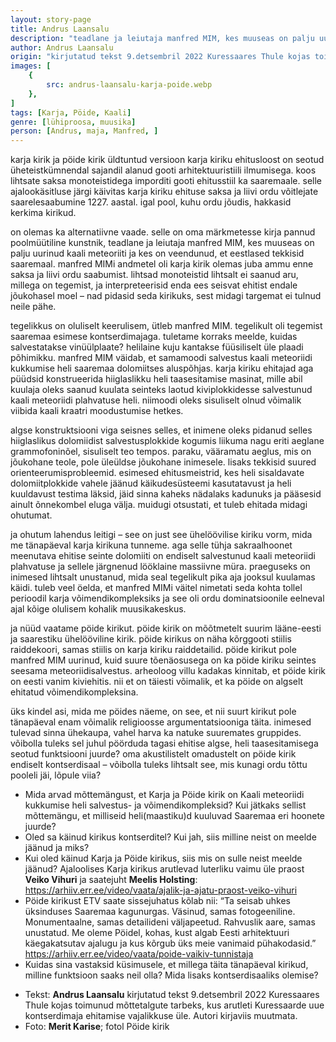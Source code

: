 ```yaml
---
layout: story-page
title: Andrus Laansalu
description: "teadlane ja leiutaja manfred MIM, kes muuseas on palju uurinud kaali meteoriiti ja kes on veendunud, et eestlased tekkisid saaremaal"
author: Andrus Laansalu
origin: "kirjutatud tekst 9.detsembril 2022 Kuressaares Thule kojas toimunud mõttetalgute tarbeks, kus arutleti Kuressaarde uue kontserdimaja ehitamise vajalikkuse üle."
images: [
    {
        src: andrus-laansalu-karja-poide.webp
    },
]
tags: [Karja, Pöide, Kaali]
genre: [lühiproosa, muusika]
person: [Andrus, maja, Manfred, ]
---
```


<!-- # {{$doc.title}} -->


karja kirik ja pöide kirik
üldtuntud versioon karja kiriku ehitusloost on seotud üheteistkümnendal sajandil alanud gooti arhitektuuristiili ilmumisega. koos lihtsate saksa monoteistidega imporditi gooti ehitusstiil ka saaremaale. selle ajalookäsitluse järgi käivitas karja kiriku ehituse saksa ja liivi ordu võitlejate saarelesaabumine 1227. aastal. igal pool, kuhu ordu jõudis, hakkasid kerkima kirikud.

on olemas ka alternatiivne vaade. selle on oma märkmetesse kirja pannud poolmüütiline kunstnik, teadlane ja leiutaja manfred MIM, kes muuseas on palju uurinud kaali meteoriiti ja kes on veendunud, et eestlased tekkisid saaremaal. manfred MIMi andmetel oli karja kirik olemas juba ammu enne saksa ja liivi ordu saabumist. lihtsad monoteistid lihtsalt ei saanud aru, millega on tegemist, ja interpreteerisid enda ees seisvat ehitist endale jõukohasel moel – nad pidasid seda kirikuks, sest midagi targemat ei tulnud neile pähe. 

tegelikkus on oluliselt keerulisem, ütleb manfred MIM. tegelikult oli tegemist saaremaa esimese kontserdimajaga. tuletame korraks meelde, kuidas salvestatakse vinüülplaate? helilaine kuju kantakse füüsiliselt üle plaadi põhimikku. manfred MIM väidab, et samamoodi salvestus kaali meteoriidi kukkumise heli saaremaa dolomiitses aluspõhjas. karja kiriku ehitajad aga püüdsid konstrueerida hiiglaslikku heli taasesitamise masinat, mille abil kuulaja oleks saanud kuulata seinteks laotud kiviplokkidesse salvestunud kaali meteoriidi plahvatuse heli. niimoodi oleks sisuliselt olnud võimalik viibida kaali kraatri moodustumise hetkes. 

algse konstruktsiooni viga seisnes selles, et inimene oleks pidanud selles hiiglaslikus dolomiidist salvestusplokkide kogumis liikuma nagu eriti aeglane grammofoninõel, sisuliselt teo tempos. paraku, vääramatu aeglus, mis on jõukohane teole, pole üleüldse jõukohane inimesele. lisaks tekkisid suured orienteerumisprobleemid. esimesed ehitusmeistrid, kes heli sisaldavate dolomiitplokkide vahele jäänud käikudesüsteemi kasutatavust ja heli kuuldavust testima läksid, jäid sinna kaheks nädalaks kadunuks ja pääsesid ainult õnnekombel eluga välja. muidugi otsustati, et tuleb ehitada midagi ohutumat. 

ja ohutum lahendus leitigi – see on just see ühelöövilise kiriku vorm, mida me tänapäeval karja kirikuna tunneme. aga selle tühja sakraalhoonet meenutava ehitise seinte dolomiiti on endiselt salvestunud kaali meteoriidi plahvatuse ja sellele järgnenud lööklaine massiivne müra. praeguseks on inimesed lihtsalt unustanud, mida seal tegelikult pika aja jooksul kuulamas käidi. tuleb veel öelda, et manfred MIMi väitel nimetati seda kohta tollel perioodil karja võimendikompleksiks ja see oli ordu dominatsioonile eelneval ajal kõige olulisem kohalik muusikakeskus. 

ja nüüd vaatame pöide kirikut. pöide kirik on mõõtmetelt suurim lääne-eesti ja saarestiku ühelööviline kirik. pöide kirikus on näha kõrggooti stiilis raiddekoori, samas stiilis on karja kiriku raiddetailid. pöide kirikut pole manfred MIM uurinud, kuid suure tõenäosusega on ka pöide kiriku seintes seesama meteoriidisalvestus. arheoloog villu kadakas kinnitab, et pöide kirik on eesti vanim kiviehitis. nii et on täiesti võimalik, et ka pöide on algselt ehitatud võimendikompleksina. 

üks kindel asi, mida me pöides näeme, on see, et nii suurt kirikut pole tänapäeval enam võimalik religioosse argumentatsiooniga täita. inimesed tulevad sinna ühekaupa, vahel harva ka natuke suuremates gruppides. võibolla tuleks sel juhul pöörduda tagasi ehitise algse, heli taasesitamisega seotud funktsiooni juurde? oma akustilistelt omadustelt on pöide kirik endiselt kontserdisaal – võibolla tuleks lihtsalt see, mis kunagi ordu tõttu pooleli jäi, lõpule viia? 



<story-author :author="author" :origin="origin"></story-author>

<details-wrapper summary="Mis mõtted tekkisid?">

- Mida arvad mõttemängust, et Karja ja Pöide kirik on Kaali meteoriidi kukkumise heli salvestus- ja võimendikompleksid? Kui jätkaks sellist mõttemängu, et milliseid heli(maastiku)d kuuluvad Saaremaa eri hoonete juurde?
- Oled sa käinud kirikus kontserditel? Kui jah, siis milline neist on meelde jäänud ja miks?
- Kui oled käinud Karja ja Pöide kirikus, siis mis on sulle neist meelde jäänud? Ajaloolises Karja kirikus arutlevad luterliku vaimu üle praost **Veiko Vihuri** ja saatejuht **Meelis Holsting**: https://arhiiv.err.ee/video/vaata/ajalik-ja-ajatu-praost-veiko-vihuri
- Pöide kirikust ETV saate sissejuhatus kõlab nii: “Ta seisab uhkes üksinduses Saaremaa kagunurgas. Väsinud, samas fotogeeniline. Monumentaalne, samas detailideni väljapeetud. Rahvuslik aare, samas unustatud. Me oleme Pöidel, kohas, kust algab Eesti arhitektuuri käegakatsutav ajalugu ja kus kõrgub üks meie vanimaid pühakodasid.” https://arhiiv.err.ee/video/vaata/poide-vaikiv-tunnistaja
- Kuidas sina vastaksid küsimusele, et millega täita tänapäeval kirikud, milline funktsioon saaks neil olla? Mida lisaks kontserdisaaliks olemise?

</details-wrapper>


<details-wrapper summary="Allikad" class="text-sm" icon="icon-park-outline:document-folder">

- Tekst: **Andrus Laansalu** kirjutatud tekst 9.detsembril 2022 Kuressaares Thule kojas toimunud mõttetalgute tarbeks, kus arutleti Kuressaarde uue kontserdimaja ehitamise vajalikkuse üle. Autori kirjaviis muutmata.
- Foto: **Merit Karise**; fotol Pöide kirik

</details-wrapper>
